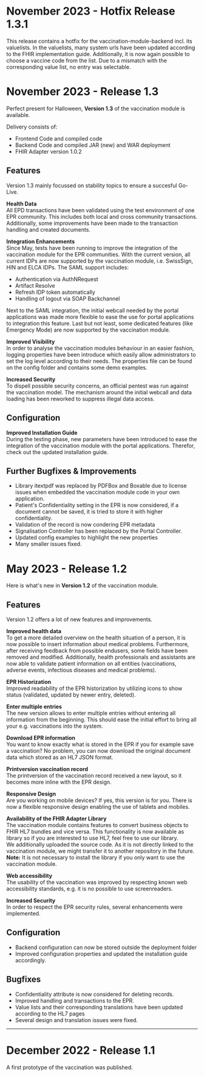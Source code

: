 # November 2023 - Hotfix Release 1.3.1

This release contains a hotfix for the vaccination-module-backend incl. its valuelists.
In the valuelists, many system urls have been updated according to the FHIR implementation guide.
Additionally, it is now again possible to choose a vaccine code from the list. Due to a mismatch with the corresponding value list, no entry was selectable.

# November 2023 - Release 1.3

Perfect present for Halloween, **Version 1.3** of the vaccination module is available.

Delivery consists of:
* Frontend Code and compiled code
* Backend Code and compiled JAR (new) and WAR deployment
* FHIR Adapter version 1.0.2

## Features ##
Version 1.3 mainly focussed on stability topics to ensure a succesful Go-Live.

**Health Data**  
All EPD transactions have been validated using the test environment of one EPR community.
This includes both local and cross community transactions. Additionally, some improvements have been made to the transaction handling and created documents.

**Integration Enhancements**  
Since May, tests have been running to improve the integration of the vaccination module for the EPR communities.
With the current version, all current IDPs are now supported by the vaccination module, i.e. SwissSign, HIN and ELCA IDPs.
The SAML support includes:
* Authentication via AuthNRequest
* Artifact Resolve
* Refresh IDP token automatically
* Handling of logout via SOAP Backchannel

Next to the SAML integration, the initial webcall needed by the portal applications was made more flexible to ease the use for portal applications to integration this feature.
Last but not least, some dedicated features (like Emergency Mode) are now supported by the vaccination module. 

**Improved Visibility**  
In order to analyse the vaccination modules behaviour in an easier fashion, logging properties have been introduce which easily allow administrators to set the log level according to their needs.
The properties file can be found on the config folder and contains some demo examples. 

**Increased Security**  
To dispell possible security concerns, an official pentest was run against the vaccination model. 
The mechanism around the initial webcall and data loading has been reworked to suppress illegal data access.

## Configuration ##
**Improved Installation Guide**  
During the testing phase, new parameters have been introduced to ease the integration of the vaccination module with the portal applications. 
Therefor, check out the updated installation guide.

## Further Bugfixes & Improvements ##
* Library itextpdf was replaced by PDFBox and Boxable due to license issues when embedded the vaccination module code in your own application.
* Patient's Confidentiality setting in the EPR is now considered, if a document cannot be saved, it is tried to store it with higher confidentiality.
* Validation of the record is now condering EPR metadata
* Signalisation Controller has been replaced by the Portal Controller.
* Updated config examples to highlight the new properties 
* Many smaller issues fixed.

# May 2023 - Release 1.2

Here is what's new in **Version 1.2** of the vaccination module.

## Features ##
Version 1.2 offers a lot of new features and improvements.

**Improved health data**  
To get a more detailed overview on the health situation of a person, it is now possible to insert information about medical problems.
Furthermore, after receiving feedback from possible endusers, some fields have been removed and modified. 
Additionally, health professionals and assistants are now able to validate patient information on all entities (vaccinations, adverse events, infectious diseases and medical problems).

**EPR Historization**  
Improved readability of the EPR historization by utilizing icons to show status (validated, updated by newer entry, deleted).

**Enter multiple entries**  
The new version allows to enter multiple entries without entering all information from the beginning. 
This should ease the initial effort to bring all your e.g. vaccinations into the system.

**Download EPR information**  
You want to know exactly what is stored in the EPR if you for example save a vaccination? No problem, 
you can now download the original document data which stored as an HL7 JSON format.

**Printversion vaccination record**  
The printversion of the vaccination record received a new layout, so it becomes more inline with the EPR design.

**Responsive Design**  
Are you working on mobile devices? If yes, this version is for you. There is now a flexible responsive design enabling the use of tablets and mobiles.

**Availability of the FHIR Adapter Library**  
The vaccination module contains features to convert business objects to FHIR HL7 bundles and vice versa. 
This functionality is now available as library so if you are interested to use HL7, feel free to use our library.  
We additionally uploaded the source code. As it is not directly linked to the vaccination module, we might transfer it to another repository in the future.  
**Note:** It is not necessary to install the library if you only want to use the vaccination module.

**Web accessibility**  
The usability of the vaccination was improved by respecting known web accessibility standards, e.g. it is no possible to use screenreaders.

**Increased Security**  
In order to respect the EPR security rules, several enhancements were implemented.

## Configuration ##
 - Backend configuration can now be stored outside the deployment folder
 - Improved configuration properties and updated the installation guide accordingly. 

## Bugfixes ##
 - Confidentiality attribute is now considered for deleting records.
 - Improved handling and transactions to the EPR.
 - Value lists and their corresponding translations have been updated according to the HL7 pages
 - Several design and translation issues were fixed.


***  

# December 2022 - Release 1.1 #

A first prototype of the vaccination was published.
